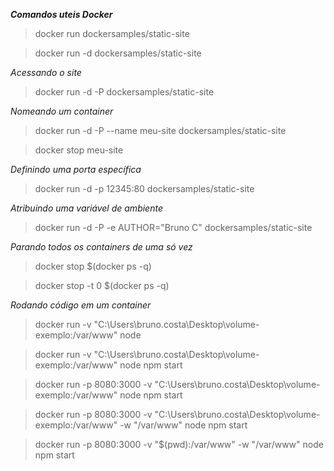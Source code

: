 ***Comandos uteis Docker***

>docker run dockersamples/static-site

>docker run -d dockersamples/static-site

*Acessando o site*
>docker run -d -P dockersamples/static-site

*Nomeando um container*
>docker run -d -P --name meu-site dockersamples/static-site

>docker stop meu-site

*Definindo uma porta específica*
>docker run -d -p 12345:80 dockersamples/static-site

*Atribuindo uma variável de ambiente*
>docker run -d -P -e AUTHOR="Bruno C" dockersamples/static-site

*Parando todos os containers de uma só vez*
>docker stop $(docker ps -q)

>docker stop -t 0 $(docker ps -q)

*Rodando código em um container*
>docker run -v "C:\Users\bruno.costa\Desktop\volume-exemplo:/var/www" node

>docker run -v "C:\Users\bruno.costa\Desktop\volume-exemplo:/var/www" node npm start

>docker run -p 8080:3000 -v "C:\Users\bruno.costa\Desktop\volume-exemplo:/var/www" node npm start

>docker run -p 8080:3000 -v "C:\Users\bruno.costa\Desktop\volume-exemplo:/var/www" -w "/var/www" node npm start

>docker run -p 8080:3000 -v "$(pwd):/var/www" -w "/var/www" node npm start
